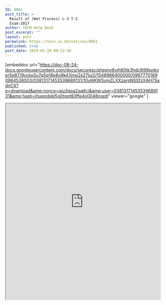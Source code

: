 ```yaml
---
ID: 8061
post_title: >
  Result of (Wet Process) L-3 T-2
  Exam-2017
author: TECN Help Desk
post_excerpt: ""
layout: post
permalink: https://tecn.ac.bd/notices/8061
published: true
post_date: 2019-01-20 09:12:30
---
```

[embeddoc url="https://doc-08-24-docs.googleusercontent.com/docs/securesc/ptggnv6vjh80tk3hdc9i98pnkver5p87/9vcko0u7q5q18e8o9k43jnsj2s27luj2/1548986400000/09677701690984538003/03813171453539689131/10yi6KWSymZLXXzarpNSSfzXAH7SadnCX?e=download&amp;nonce=qiu3qpa2qa6ci&amp;user=03813171453539689131&amp;hash=ihupndqkl5g0tgqt83ffe4o0048noptl" viewer="google" ]

<iframe src="https://drive.google.com/file/d/10yi6KWSymZLXXzarpNSSfzXAH7SadnCX/preview" width="100%" height="640px"><span style="display: inline-block; width: 0px; overflow: hidden; line-height: 0;" data-mce-type="bookmark" class="mce_SELRES_start">﻿</span><span style="display: inline-block; width: 0px; overflow: hidden; line-height: 0;" data-mce-type="bookmark" class="mce_SELRES_start">﻿</span><span style="display: inline-block; width: 0px; overflow: hidden; line-height: 0;" data-mce-type="bookmark" class="mce_SELRES_start">﻿</span></iframe>